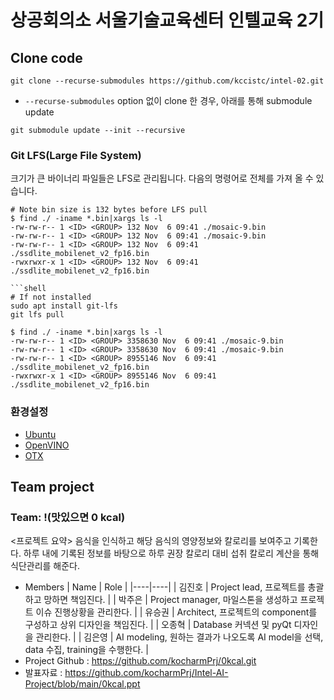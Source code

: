 # 상공회의소 서울기술교육센터 인텔교육 2기

## Clone code 

```shell
git clone --recurse-submodules https://github.com/kccistc/intel-02.git
```

* `--recurse-submodules` option 없이 clone 한 경우, 아래를 통해 submodule update

```shell
git submodule update --init --recursive
```

### Git LFS(Large File System)
크기가 큰 바이너리 파일들은 LFS로 관리됩니다. 다음의 명령어로 전체를 가져 올 수 있습니다.

```shell
# Note bin size is 132 bytes before LFS pull
$ find ./ -iname *.bin|xargs ls -l
-rw-rw-r-- 1 <ID> <GROUP> 132 Nov  6 09:41 ./mosaic-9.bin
-rw-rw-r-- 1 <ID> <GROUP> 132 Nov  6 09:41 ./mosaic-9.bin
-rw-rw-r-- 1 <ID> <GROUP> 132 Nov  6 09:41 ./ssdlite_mobilenet_v2_fp16.bin
-rwxrwxr-x 1 <ID> <GROUP> 132 Nov  6 09:41 ./ssdlite_mobilenet_v2_fp16.bin

```shell
# If not installed
sudo apt install git-lfs
git lfs pull

$ find ./ -iname *.bin|xargs ls -l
-rw-rw-r-- 1 <ID> <GROUP> 3358630 Nov  6 09:41 ./mosaic-9.bin
-rw-rw-r-- 1 <ID> <GROUP> 3358630 Nov  6 09:41 ./mosaic-9.bin
-rw-rw-r-- 1 <ID> <GROUP> 8955146 Nov  6 09:41 ./ssdlite_mobilenet_v2_fp16.bin
-rwxrwxr-x 1 <ID> <GROUP> 8955146 Nov  6 09:41 ./ssdlite_mobilenet_v2_fp16.bin
```

### 환경설정

* [Ubuntu](./doc/environment/ubuntu.md)
* [OpenVINO](./doc/environment/openvino.md)
* [OTX](./doc/environment/otx.md)



## Team project

### Team: !(맛있으면 0 kcal)
<프로젝트 요약>
음식을 인식하고 해당 음식의 영양정보와 칼로리를 보여주고 기록한다.
하루 내에 기록된 정보를 바탕으로 하루 권장 칼로리 대비 섭취 칼로리 계산을 통해 식단관리를 해준다.

* Members
  | Name | Role |
  |----|----|
  | 김진호 | Project lead, 프로젝트를 총괄하고 망하면 책임진다. |
  | 박주은 | Project manager, 마일스톤을 생성하고 프로젝트 이슈 진행상황을 관리한다. |
  | 유승권 | Architect, 프로젝트의 component를 구성하고 상위 디자인을 책임진다. |
  | 오종혁 | Database 커넥션 및 pyQt 디자인을 관리한다. |
  | 김은영 | AI modeling, 원하는 결과가 나오도록 AI model을 선택, data 수집, training을 수행한다. |
* Project Github : https://github.com/kocharmPrj/0kcal.git
* 발표자료 : https://github.com/kocharmPrj/Intel-AI-Project/blob/main/0kcal.ppt
